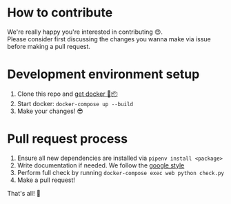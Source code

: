 # How to contribute
We're really happy you're interested in contributing :heart_eyes:.  
Please consider first discussing the changes you wanna make via issue before
making a pull request.

# Development environment setup
1. Clone this repo and [get docker :whale2::package:](https://docs.docker.com/get-docker/)
2. Start docker: `docker-compose up --build`
3. Make your changes! :sunglasses:

# Pull request process
1. Ensure all new dependencies are installed via `pipenv install <package>`
2. Write documentation if needed. We follow the [google style](http://google.github.io/styleguide/pyguide.html#38-comments-and-docstrings)
3. Perform full check by running `docker-compose exec web python check.py`
4. Make a pull request!


That's all! :tada:

